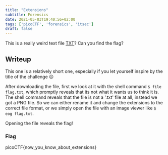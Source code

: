```yaml
---
title: "Extensions"
subtitle: Forensics
date: 2021-05-03T19:40:56+02:00
tags: ['picoCTF', 'forensics', 'itsec']
draft: false
---
```


This is a really weird text file [TXT](https://jupiter.challenges.picoctf.org/static/e7e5d188621ee705ceeb0452525412ef/flag.txt)? Can you find the flag?

<!--more-->

## Writeup
This one is a relatively short one, especially if you let yourself inspire by the title of the challenge 😉

After downloading the file, first we look at it with the shell command `$ file flag.txt`, which promptly reveals that its not what it wants us to think it is. The shell command reveals that the file is not a '.txt' file at all, instead we got a PNG file. So we can either rename it and change the extensions to the correct file format, or we simply open the file with an image viewer like `$ eog flag.txt`.

Opening the file reveals the flag!

### Flag
picoCTF{now_you_know_about_extensions}
<br/>